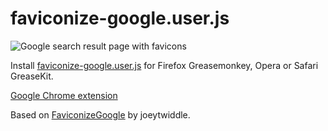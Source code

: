 faviconize-google.user.js
===============================

![Google search result page with favicons](/NV/faviconize-google.js/raw/master/screenshot.png)

Install [faviconize-google.user.js](http://userscripts.org/scripts/source/58177.user.js) for Firefox Greasemonkey, Opera or Safari GreaseKit.

[Google Chrome extension](https://chrome.google.com/extensions/detail/fijobgpmmkilncagclaejpjlccfhopdo)

Based on [FaviconizeGoogle](http://userscripts.org/scripts/show/48636) by joeytwiddle.